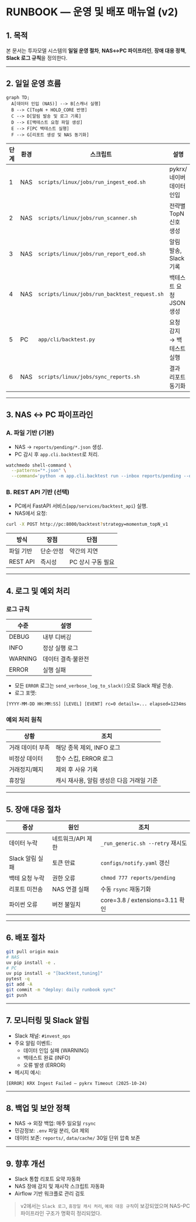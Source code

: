 # RUNBOOK — 운영 및 배포 매뉴얼 (v2)

## 1. 목적
본 문서는 투자모델 시스템의 **일일 운영 절차**, **NAS↔PC 파이프라인**, **장애 대응 정책**, **Slack 로그 규칙**을 정의한다.

---

## 2. 일일 운영 흐름
```mermaid
graph TD;
  A[데이터 인입 (NAS)] --> B[스캐너 실행]
  B --> C[TopN + HOLD_CORE 반영]
  C --> D[알림 발송 및 로그 기록]
  D --> E[백테스트 요청 파일 생성]
  E --> F[PC 백테스트 실행]
  F --> G[리포트 생성 및 NAS 동기화]
```

| 단계 | 환경 | 스크립트 | 설명 |
|------|------|-----------|------|
| 1 | NAS | `scripts/linux/jobs/run_ingest_eod.sh` | pykrx/네이버 데이터 인입 |
| 2 | NAS | `scripts/linux/jobs/run_scanner.sh` | 전략별 TopN 신호 생성 |
| 3 | NAS | `scripts/linux/jobs/run_report_eod.sh` | 알림 발송, Slack 기록 |
| 4 | NAS | `scripts/linux/jobs/run_backtest_request.sh` | 백테스트 요청 JSON 생성 |
| 5 | PC | `app/cli/backtest.py` | 요청 감지 → 백테스트 실행 |
| 6 | NAS | `scripts/linux/jobs/sync_reports.sh` | 결과 리포트 동기화 |

---

## 3. NAS ↔ PC 파이프라인
### A. 파일 기반 (기본)
- NAS → `reports/pending/*.json` 생성.
- PC 감시 후 `app.cli.backtest`로 처리.

```bash
watchmedo shell-command \
  --patterns="*.json" \
  --command='python -m app.cli.backtest run --inbox reports/pending --out reports/done'
```

### B. REST API 기반 (선택)
- PC에서 FastAPI 서비스(`app/services/backtest_api`) 실행.
- NAS에서 요청:
```bash
curl -X POST http://pc:8000/backtest?strategy=momentum_topN_v1
```

| 방식 | 장점 | 단점 |
|------|------|------|
| 파일 기반 | 단순·안정 | 약간의 지연 |
| REST API | 즉시성 | PC 상시 구동 필요 |

---

## 4. 로그 및 예외 처리
### 로그 규칙
| 수준 | 설명 |
|------|------|
| DEBUG | 내부 디버깅 |
| INFO | 정상 실행 로그 |
| WARNING | 데이터 결측·불완전 |
| ERROR | 실행 실패 |

- 모든 `ERROR` 로그는 `send_verbose_log_to_slack()`으로 Slack 채널 전송.
- 로그 포맷:
```
[YYYY-MM-DD HH:MM:SS] [LEVEL] [EVENT] rc=0 details=... elapsed=1234ms
```

### 예외 처리 원칙
| 상황 | 조치 |
|------|------|
| 거래 데이터 부족 | 해당 종목 제외, INFO 로그 |
| 비정상 데이터 | 함수 스킵, ERROR 로그 |
| 거래정지/폐지 | 제외 후 사유 기록 |
| 휴장일 | 캐시 재사용, 알림 생성은 다음 거래일 기준 |

---

## 5. 장애 대응 절차
| 증상 | 원인 | 조치 |
|------|------|------|
| 데이터 누락 | 네트워크/API 제한 | `_run_generic.sh --retry` 재시도 |
| Slack 알림 실패 | 토큰 만료 | `configs/notify.yaml` 갱신 |
| 백테 요청 누락 | 권한 오류 | `chmod 777 reports/pending` |
| 리포트 미전송 | NAS 연결 실패 | 수동 `rsync` 재동기화 |
| 파이썬 오류 | 버전 불일치 | core=3.8 / extensions=3.11 확인 |

---

## 6. 배포 절차
```bash
git pull origin main
# NAS
uv pip install -e .
# PC
uv pip install -e "[backtest,tuning]"
pytest -q
git add -A
git commit -m "deploy: daily runbook sync"
git push
```

---

## 7. 모니터링 및 Slack 알림
- Slack 채널: `#invest_ops`
- 주요 알림 이벤트:
  - 데이터 인입 실패 (WARNING)
  - 백테스트 완료 (INFO)
  - 오류 발생 (ERROR)
- 메시지 예시:
```
[ERROR] KRX Ingest Failed — pykrx Timeout (2025-10-24)
```

---

## 8. 백업 및 보안 정책
- NAS → 외장 백업: 매주 일요일 `rsync`
- 민감정보: `.env` 파일 분리, Git 제외
- 데이터 보존: `reports/`, `data/cache/` 30일 단위 압축 보존

---

## 9. 향후 개선
- Slack 통합 리포트 요약 자동화
- NAS 장애 감지 및 재시작 스크립트 자동화
- Airflow 기반 워크플로 관리 검토

> v2에서는 `Slack 로그`, `휴장일 캐시 처리`, `예외 대응 규칙`이 보강되었으며 NAS–PC 파이프라인 구조가 명확히 정리되었다.

